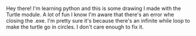 Hey there!
I'm learning python and this is some drawing I made with the Turtle module. A lot of fun I know
I'm aware that there's an error whe closing the .exe. I'm pretty sure it's because there's an infinite while loop to make the turtle go in circles.
I don't care enough to fix it.
